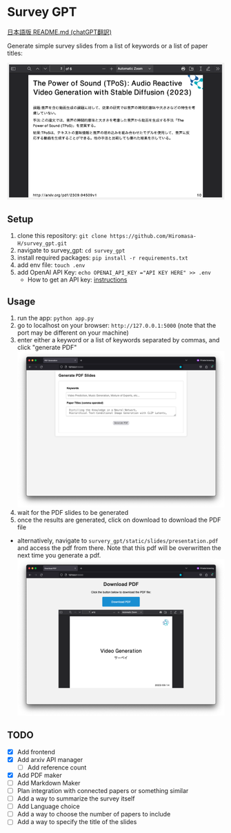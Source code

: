 # Survey GPT

[日本語版 README.md (chatGPT翻訳)](README_JA.md)

Generate simple survey slides from a list of keywords or a list of paper titles:

![](img3.png)

## Setup
1. clone this repository: `git clone https://github.com/Hiromasa-H/survey_gpt.git`
2. navigate to survey_gpt: `cd survey_gpt`
3. install required packages: `pip install -r requirements.txt`
4. add env file: `touch .env`
5. add OpenAI API Key: `echo OPENAI_API_KEY ="API KEY HERE" >> .env`
   - How to get an API key: [instructions](https://www.howtogeek.com/885918/how-to-get-an-openai-api-key/)

## Usage
1. run the app: `python app.py`
2. go to localhost on your browser: `http://127.0.0.1:5000` (note that the port may be different on your machine)
3. enter either a keyword or a list of keywords separated by commas, and click "generate PDF"
![](img1.png)
1. wait for the PDF slides to be generated
2. once the results are generated, click on download to download the PDF file
  - alternatively, navigate to `survery_gpt/static/slides/presentation.pdf` and access the pdf from there. Note that this pdf will be overwritten the next time you generate a pdf.
  ![](img2.png)



## TODO

- [x] Add frontend
- [x] Add arxiv API manager
  - [ ] Add reference count
- [x] Add PDF maker
- [ ] Add Markdown Maker
- [ ] Plan integration with connected papers or something similar
- [ ] Add a way to summarize the survey itself 
- [ ] Add Language choice
- [ ] Add a way to choose the number of papers to include
- [ ] Add a way to specify the title of the slides